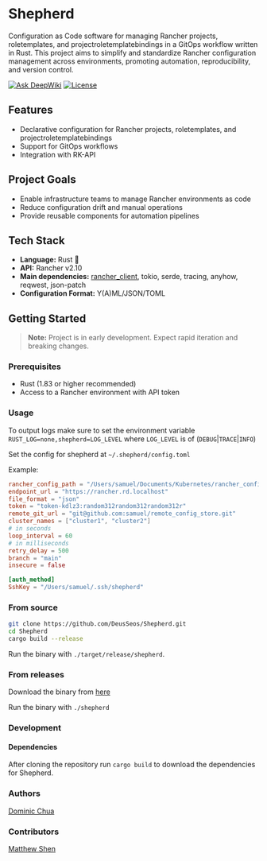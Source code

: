 # Shepherd

Configuration as Code software for managing Rancher projects, roletemplates, and projectroletemplatebindings in a GitOps workflow written in Rust. This project aims to simplify and standardize Rancher configuration management across environments, promoting automation, reproducibility, and version control.

[![Ask DeepWiki](https://deepwiki.com/badge.svg)](https://deepwiki.com/DeusSeos/Shepherd)
[![License](https://img.shields.io/badge/License-Apache_2.0-blue.svg)](https://opensource.org/licenses/Apache-2.0)

## Features

- Declarative configuration for Rancher projects, roletemplates, and projectroletemplatebindings
- Support for GitOps workflows
- Integration with RK-API

## Project Goals

- Enable infrastructure teams to manage Rancher environments as code
- Reduce configuration drift and manual operations
- Provide reusable components for automation pipelines

## Tech Stack

- **Language:** Rust 🦀
- **API:** Rancher v2.10
- **Main dependencies:** [rancher_client](https://crates.io/crates/rancher_client), tokio, serde, tracing, anyhow, reqwest, json-patch
- **Configuration Format:** Y(A)ML/JSON/TOML

## Getting Started

> **Note:** Project is in early development. Expect rapid iteration and breaking changes.

### Prerequisites

- Rust (1.83 or higher recommended)
- Access to a Rancher environment with API token

### Usage

To output logs make sure to set the environment variable `RUST_LOG=none,shepherd=LOG_LEVEL` where `LOG_LEVEL` is of (`DEBUG`|`TRACE`|`INFO`)

Set the config for shepherd at `~/.shepherd/config.toml`

Example:

```toml
rancher_config_path = "/Users/samuel/Documents/Kubernetes/rancher_config"
endpoint_url = "https://rancher.rd.localhost"
file_format = "json"
token = "token-kdlz3:random312random312random312r"
remote_git_url = "git@github.com:samuel/remote_config_store.git"
cluster_names = ["cluster1", "cluster2"]
# in seconds
loop_interval = 60
# in milliseconds
retry_delay = 500
branch = "main"
insecure = false

[auth_method]
SshKey = "/Users/samuel/.ssh/shepherd"
```

### From source

```bash
git clone https://github.com/DeusSeos/Shepherd.git
cd Shepherd
cargo build --release
```

Run the binary with `./target/release/shepherd`.

### From releases

Download the binary from [here](https://github.com/DeusSeos/Shepherd/releases)

Run the binary with `./shepherd`

### Development

#### Dependencies

After cloning the repository run `cargo build` to download the dependencies for Shepherd.

### Authors

[Dominic Chua](https://github.com/DeusSeos)

### Contributors

[Matthew Shen](https://github.com/Sariel1563)
